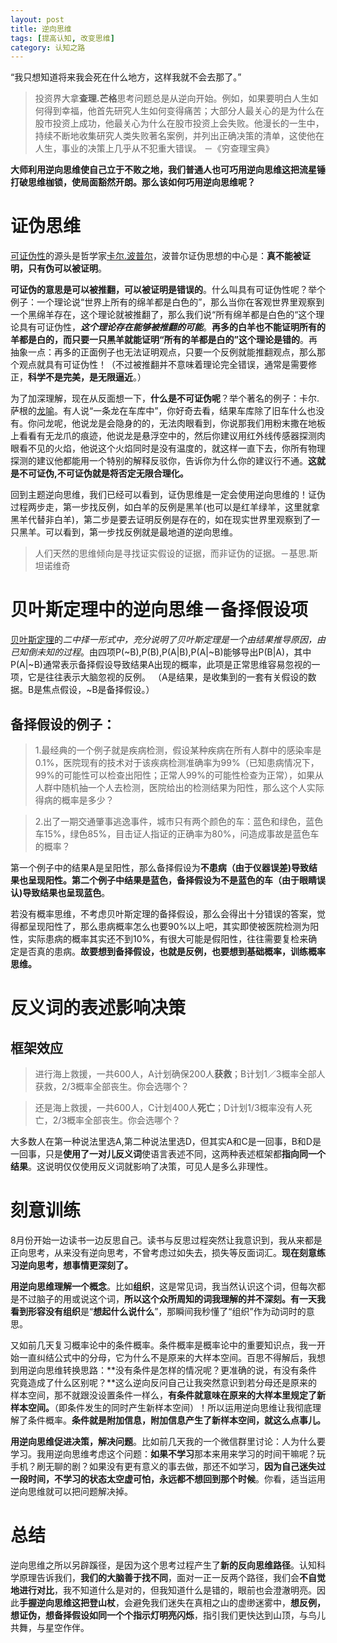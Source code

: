 ```yaml
---
layout: post
title: 逆向思维
tags: [提高认知, 改变思维]
category: 认知之路
---
```

“我只想知道将来我会死在什么地方，这样我就不会去那了。”

> 投资界大拿**查理.芒格**思考问题总是从逆向开始。例如，如果要明白人生如何得到幸福，他首先研究人生如何变得痛苦；大部分人最关心的是为什么在股市投资上成功，他最关心为什么在股市投资上会失败。他漫长的一生中，持续不断地收集研究人类失败著名案例，并列出正确决策的清单，这使他在人生，事业的决策上几乎从不犯重大错误。 －《穷查理宝典》

**大师利用逆向思维使自己立于不败之地，我们普通人也可巧用逆向思维这把流星锤打破思维枷锁，使局面豁然开朗。那么该如何巧用逆向思维呢？**

# 证伪思维
[可证伪性](https://zh.wikipedia.org/wiki/%E5%8F%AF%E8%AF%81%E4%BC%AA%E6%80%A7)的源头是哲学家[卡尔.波普尔](https://zh.wikipedia.org/wiki/%E5%8D%A1%E5%B0%94%C2%B7%E6%B3%A2%E6%99%AE%E5%B0%94)，波普尔证伪思想的中心是：**真不能被证明，只有伪可以被证明**。

**可证伪的意思是可以被推翻，可以被证明是错误的**。什么叫具有可证伪性呢？举个例子：一个理论说“世界上所有的绵羊都是白色的”，那么当你在客观世界里观察到一个黑绵羊存在，这个理论就被推翻了，那么我们说“所有绵羊都是白色的“这个理论具有可证伪性，***这个理论存在能够被推翻的可能***。**再多的白羊也不能证明所有的羊都是白的，而只要一只黑羊就能证明“所有的羊都是白的”这个理论是错的**。再抽象一点：再多的正面例子也无法证明观点，只要一个反例就能推翻观点，那么那个观点就具有可证伪性！（不过被推翻并不意味着理论完全错误，通常是需要修正，**科学不是完美，是无限逼近**。）

为了加深理解，现在从反面想一下，**什么是不可证伪呢**？举个著名的例子：卡尔.萨根的[龙喻](https://www.douban.com/note/309830653/)。有人说“一条龙在车库中”，你好奇去看，结果车库除了旧车什么也没有。你问龙呢，他说龙是会隐身的的，无法肉眼看到，你说那我们用粉末撒在地板上看看有无龙爪的痕迹，他说龙是悬浮空中的，然后你建议用红外线传感器探测肉眼看不见的火焰，他说这个火焰同时是没有温度的，就这样一直下去，你所有物理探测的建议他都能用一个特别的解释反驳你，告诉你为什么你的建议行不通。**这就是不可证伪,不可证伪就是将否定无限合理化。**

回到主题逆向思维，我们已经可以看到，证伪思维是一定会使用逆向思维的！证伪过程两步走，第一步找反例，如白羊的反例是黑羊(也可以是红羊绿羊，这里就拿黑羊代替非白羊)，第二步是要去证明反例是存在的，如在现实世界里观察到了一只黑羊。可以看到，第一步找反例就是最地道的逆向思维。

>  人们天然的思维倾向是寻找证实假设的证据，而非证伪的证据。－基思.斯坦诺维奇

# 贝叶斯定理中的逆向思维－备择假设项
[贝叶斯定理](https://zh.wikipedia.org/zh-cn/%E8%B4%9D%E5%8F%B6%E6%96%AF%E5%AE%9A%E7%90%86)的*二中择一形式中，充分说明了贝叶斯定理是一个由结果推导原因，由已知倒未知的过程*。由四项P(~B),P(B),P(A|B),P(A|~B)能够导出P(B|A)，其中P(A|~B)通常表示备择假设导致结果A出现的概率，此项是正常思维容易忽视的一项，它是往往表示大脑忽视的反例。 （A是结果，是收集到的一套有关假设的数据。B是焦点假设，~B是备择假设。）

## 备择假设的例子：

> 1.最经典的一个例子就是疾病检测，假设某种疾病在所有人群中的感染率是0.1%，医院现有的技术对于该疾病检测准确率为99%（已知患病情况下， 99%的可能性可以检查出阳性；正常人99%的可能性检查为正常），如果从人群中随机抽一个人去检测，医院给出的检测结果为阳性，那么这个人实际得病的概率是多少？

> 2.出了一期交通肇事逃逸事件，城市只有两个颜色的车：蓝色和绿色，蓝色车15%，绿色85%，目击证人指证的正确率为80%，问造成事故是蓝色车的概率？

第一个例子中的结果A是呈阳性，那么备择假设为**不患病（由于仪器误差)导致结果也呈现阳性。**第二个例子中结果是蓝色，备择假设为**不是蓝色的车（由于眼睛误认)导致结果也呈现蓝色**。

若没有概率思维，不考虑贝叶斯定理的备择假设，那么会得出十分错误的答案，觉得都呈现阳性了，那么患病概率怎么也要90%以上吧，其实即使被医院检测为阳性，实际患病的概率其实还不到10%，有很大可能是假阳性，往往需要复检来确定是否真的患病。**故要想到备择假设，也就是反例，也要想到基础概率，训练概率思维。**
  
# 反义词的表述影响决策

## 框架效应
> 进行海上救援，一共600人，A计划确保200人**获救**；B计划1／3概率全部人获救，2/3概率全部丧生。你会选哪个？

> 还是海上救援，一共600人，C计划400人**死亡**；D计划1/3概率没有人死亡，2/3概率全部丧生。你会选哪个？

大多数人在第一种说法里选A,第二种说法里选D，但其实A和C是一回事，B和D是一回事，只是**使用了一对儿反义词**使语言表述不同，这两种表述框架都**指向同一个结果**。这说明仅仅使用反义词就影响了决策，可见人是多么非理性。

#  刻意训练

8月份开始一边读书一边反思自己。读书与反思过程突然让我意识到，我从来都是正向思考，从来没有逆向思考，不曾考虑过如失去，损失等反面词汇。**现在刻意练习逆向思考，想事情更深刻了。**

**用逆向思维理解一个概念**。比如**组织**，这是常见词，我当然认识这个词，但每次都是不过脑子的用或说这个词，**所以这个众所周知的词我理解的并不深刻。**有一天我看到**形容没有组织**是“**想起什么说什么**”，那瞬间我秒懂了“组织”作为动词时的意思。

又如前几天复习概率论中的条件概率。条件概率是概率论中的重要知识点，我一开始一直纠结公式中的分母，它为什么不是原来的大样本空间。百思不得解后，我想到用逆向思维转换思路：**没有条件是怎样的情况呢？更准确的说，有没有条件究竟造成了什么区别呢？**这么逆向反问自己让我突然意识到若分母还是原来的样本空间，那不就跟没设置条件一样么，**有条件就意味在原来的大样本里规定了新样本空间。**（即条件发生的同时产生新样本空间）！所以运用逆向思维让我彻底理解了条件概率。**条件就是附加信息，附加信息产生了新样本空间，就这么点事儿。**

**用逆向思维促进决策，解决问题**。比如前几天我的一个微信群里讨论：人为什么要学习。我用逆向思维考虑这个问题：**如果不学习**那本来用来学习的时间干嘛呢？玩手机？刷无聊的剧？如果没有更有意义的事去做，那还不如学习，**因为自己迷失过一段时间，不学习的状态太空虚可怕，永远都不想回到那个时候**。你看，适当运用逆向思维就可以把问题解决掉。

# 总结

逆向思维之所以另辟蹊径，是因为这个思考过程产生了**新的反向思维路径**。认知科学原理告诉我们，**我们的大脑善于找不同**，面对一正一反两个路径，我们会**不自觉地进行对比**，我不知道什么是对的，但我知道什么是错的，眼前也会澄澈明亮。因此**手握逆向思维这把登山杖**，会避免我们迷失在真相之山的虚缈迷雾中，**想反例，想证伪，想备择假设如同一个个指示灯明亮闪烁**，指引我们更快达到山顶，与鸟儿共舞，与星空作伴。




